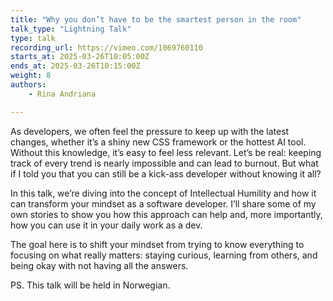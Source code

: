 ```yaml
---
title: "Why you don’t have to be the smartest person in the room"
talk_type: "Lightning Talk"
type: talk
recording_url: https://vimeo.com/1069760110
starts_at: 2025-03-26T10:05:00Z
ends_at: 2025-03-26T10:15:00Z
weight: 8
authors:
    - Rina Andriana

---
```

As developers, we often feel the pressure to keep up with the latest changes, whether it’s a shiny new CSS framework or the hottest AI tool. Without this knowledge, it’s easy to feel less relevant. Let’s be real: keeping track of every trend is nearly impossible and can lead to burnout. But what if I told you that you can still be a kick-ass developer without knowing it all?

In this talk, we’re diving into the concept of Intellectual Humility and how it can transform your mindset as a software developer. I’ll share some of my own stories to show you how this approach can help and, more importantly, how you can use it in your daily work as a dev.

The goal here is to shift your mindset from trying to know everything to focusing on what really matters: staying curious, learning from others, and being okay with not having all the answers.

PS. This talk will be held in Norwegian.
